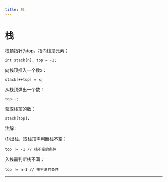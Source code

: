 ```yaml
---
title: 栈
---
```


# 栈

<script type="text/javascript" src="/include/head.js"></script>

栈顶指针为top，指向栈顶元素；

```
int stack[n], top = -1;
```

向栈顶推入一个数x：

```
stack[++top] = x;
```

从栈顶弹出一个数：

```
top--;
```

获取栈顶的数：

```
stack[top];
```

注解：

(1)出栈、取栈顶需判断栈不空；

```
top != -1 // 栈不空的条件
```

入栈需判断栈不满；

```
top != n-1 // 栈不满的条件
```

---

<script type="text/javascript" src="/include/tail.js"></script>
